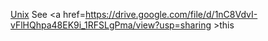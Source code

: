 <a href=https://help.dreamhost.com/hc/en-us/articles/115000695551-Installing-and-using-virtualenv-with-Python-3>Unix</a>
See <a href=https://drive.google.com/file/d/1nC8VdvI-vFlHQhpa48EK9i_1RFSLgPma/view?usp=sharing >this</a>
